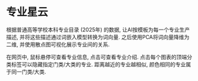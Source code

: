 # 专业星云

根据普通高等学校本科专业目录 (2025年) 的数据, 让AI按模板为每一个专业生产描述,
并将这些描述通过词嵌入模型转换为词向量. 之后使用PCA将词向量降维为二维,
并使用散点图可视化展示专业间的关系.

在网页中, 鼠标悬停可查看专业信息, 点击可查看专业介绍.
点击每个图表的顶端分类标签可以隐藏指定门类/大类的专业. 距离越近的专业越相似,
颜色相同的专业属于同一门类/大类.
